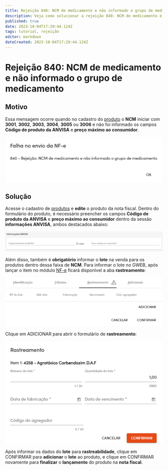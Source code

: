```yaml
---
title: Rejeição 840: NCM de medicamento e não informado o grupo de medicamento
description: Veja como solucionar a rejeição 840: NCM de medicamento e não informado o grupo de medicamento no Gweb.
published: true
date: 2023-10-04T17:29:44.124Z
tags: tutorial, rejeição
editor: markdown
dateCreated: 2023-10-04T17:29:44.124Z
---
```


# Rejeição 840: NCM de medicamento e não informado o grupo de medicamento

## Motivo

Essa mensagem ocorre quando no cadastro do [produto](/cadastros/produtos) o **NCM** iniciar com **3001**, **3002**, **3003**, **3004**, **3005** ou **3006** e não foi informado os campos **Código de produto da ANVISA** e **preço máximo ao consumidor**.

![Mensagem da rejeição](/tutoriais/rejeicoes/840/msg_rej_840.png)

## Solução

Acesse o cadastro de [produtos](/cadastros/produtos) e **edite** o produto da nota fiscal.
Dentro do formulário do produto, é necessário preencher os campos **Código de produto da ANVISA** e **preço máximo ao consumidor** dentro da sessão **informações ANVISA**, ambos destacados abaixo:

![Campos no formulário do produto](/tutoriais/rejeicoes/840/sol_rej_840_1.png)

Além disso, também é **obrigatório** informar o **lote** na venda para os produtos dentro dessa faixa de **NCM**.
Para informar o lote no GWEB, após lançar o item no módulo [NF-e](/tutoriais/como-emitir-uma-nfe) ficará disponível a aba **rastreamento**:

![Aba de rastreamento na NF-e](/tutoriais/rejeicoes/840/sol_rej_840_2.png)

Clique em <span class="mat-button">ADICIONAR</span> para abrir o formulário de **rastreamento**:

![Formulário de rastreamento](/tutoriais/rejeicoes/840/sol_rej_840_3.png)

Após informar os dados do **lote** para **rastreabilidade**, clique em <span class="mat-button mat-accent">CONFIRMAR</span> para **adicionar** o **lote** ao produto, e clique em <span class="mat-button">CONFIRMAR</span> novamente para **finalizar** o **lançamento** do produto na **nota fiscal**.

